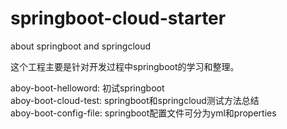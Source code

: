 # springboot-cloud-starter
about springboot and springcloud

这个工程主要是针对开发过程中springboot的学习和整理。

aboy-boot-helloword: 初试springboot  
aboy-boot-cloud-test: springboot和springcloud测试方法总结  
aboy-boot-config-file: springboot配置文件可分为yml和properties
